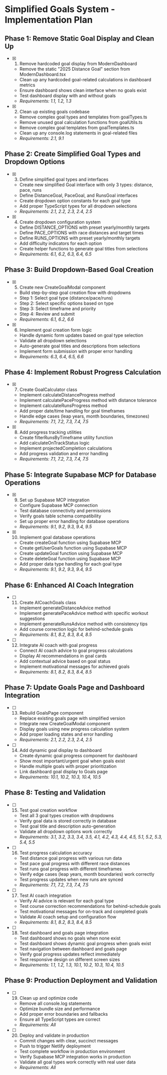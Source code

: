 # Simplified Goals System - Implementation Plan

## Phase 1: Remove Static Goal Display and Clean Up

- [x] 1. Remove hardcoded goal display from ModernDashboard
  - Remove the static "2025 Distance Goal" section from ModernDashboard.tsx
  - Clean up any hardcoded goal-related calculations in dashboard metrics
  - Ensure dashboard shows clean interface when no goals exist
  - Test dashboard display with and without goals
  - _Requirements: 1.1, 1.2, 1.3_

- [x] 2. Clean up existing goals codebase
  - Remove complex goal types and templates from goalTypes.ts
  - Remove unused goal calculation functions from goalUtils.ts
  - Remove complex goal templates from goalTemplates.ts
  - Clean up any console.log statements in goal-related files
  - _Requirements: 2.1, 9.1_

## Phase 2: Create Simplified Goal Types and Dropdown Options

- [x] 3. Define simplified goal types and interfaces
  - Create new simplified Goal interface with only 3 types: distance, pace, runs
  - Define DistanceGoal, PaceGoal, and RunsGoal interfaces
  - Create dropdown option constants for each goal type
  - Add proper TypeScript types for all dropdown selections
  - _Requirements: 2.1, 2.2, 2.3, 2.4, 2.5_

- [x] 4. Create dropdown configuration system
  - Define DISTANCE_OPTIONS with preset yearly/monthly targets
  - Define PACE_OPTIONS with race distances and target times
  - Define RUNS_OPTIONS with preset yearly/monthly targets
  - Add difficulty indicators for each option
  - Create helper functions to generate goal titles from selections
  - _Requirements: 6.1, 6.2, 6.3, 6.4, 6.5_

## Phase 3: Build Dropdown-Based Goal Creation

- [x] 5. Create new CreateGoalModal component
  - Build step-by-step goal creation flow with dropdowns
  - Step 1: Select goal type (distance/pace/runs)
  - Step 2: Select specific options based on type
  - Step 3: Select timeframe and priority
  - Step 4: Review and submit
  - _Requirements: 6.1, 6.2, 6.6_

- [x] 6. Implement goal creation form logic
  - Handle dynamic form updates based on goal type selection
  - Validate all dropdown selections
  - Auto-generate goal titles and descriptions from selections
  - Implement form submission with proper error handling
  - _Requirements: 6.3, 6.4, 6.5, 6.6_

## Phase 4: Implement Robust Progress Calculation

- [x] 7. Create GoalCalculator class
  - Implement calculateDistanceProgress method
  - Implement calculatePaceProgress method with distance tolerance
  - Implement calculateRunsProgress method
  - Add proper date/time handling for goal timeframes
  - Handle edge cases (leap years, month boundaries, timezones)
  - _Requirements: 7.1, 7.2, 7.3, 7.4, 7.5_

- [x] 8. Add progress tracking utilities
  - Create filterRunsByTimeframe utility function
  - Add calculateOnTrackStatus logic
  - Implement projectedCompletion calculations
  - Add progress validation and error handling
  - _Requirements: 7.1, 7.2, 7.3, 7.4, 7.5_

## Phase 5: Integrate Supabase MCP for Database Operations

- [x] 9. Set up Supabase MCP integration
  - Configure Supabase MCP connection
  - Test database connectivity and permissions
  - Verify goals table schema compatibility
  - Set up proper error handling for database operations
  - _Requirements: 9.1, 9.2, 9.3, 9.4, 9.5_

- [x] 10. Implement goal database operations
  - Create createGoal function using Supabase MCP
  - Create getUserGoals function using Supabase MCP
  - Create updateGoal function using Supabase MCP
  - Create deleteGoal function using Supabase MCP
  - Add proper data type handling for each goal type
  - _Requirements: 9.1, 9.2, 9.3, 9.4, 9.5_

## Phase 6: Enhanced AI Coach Integration

- [ ] 11. Create AICoachGoals class
  - Implement generateDistanceAdvice method
  - Implement generatePaceAdvice method with specific workout suggestions
  - Implement generateRunsAdvice method with consistency tips
  - Add course correction logic for behind-schedule goals
  - _Requirements: 8.1, 8.2, 8.3, 8.4, 8.5_

- [ ] 12. Integrate AI coach with goal progress
  - Connect AI coach advice to goal progress calculations
  - Display AI recommendations in goal cards
  - Add contextual advice based on goal status
  - Implement motivational messages for achieved goals
  - _Requirements: 8.1, 8.2, 8.3, 8.4, 8.5_

## Phase 7: Update Goals Page and Dashboard Integration

- [ ] 13. Rebuild GoalsPage component
  - Replace existing goals page with simplified version
  - Integrate new CreateGoalModal component
  - Display goals using new progress calculation system
  - Add proper loading states and error handling
  - _Requirements: 2.1, 2.2, 2.3, 2.4, 2.5_

- [ ] 14. Add dynamic goal display to dashboard
  - Create dynamic goal progress component for dashboard
  - Show most important/urgent goal when goals exist
  - Handle multiple goals with proper prioritization
  - Link dashboard goal display to Goals page
  - _Requirements: 10.1, 10.2, 10.3, 10.4, 10.5_

## Phase 8: Testing and Validation

- [ ] 15. Test goal creation workflow
  - Test all 3 goal types creation with dropdowns
  - Verify goal data is stored correctly in database
  - Test goal title and description auto-generation
  - Validate all dropdown options work correctly
  - _Requirements: 3.1, 3.2, 3.3, 3.4, 3.5, 4.1, 4.2, 4.3, 4.4, 4.5, 5.1, 5.2, 5.3, 5.4, 5.5_

- [ ] 16. Test progress calculation accuracy
  - Test distance goal progress with various run data
  - Test pace goal progress with different race distances
  - Test runs goal progress with different timeframes
  - Verify edge cases (leap years, month boundaries) work correctly
  - Test progress updates when new runs are synced
  - _Requirements: 7.1, 7.2, 7.3, 7.4, 7.5_

- [ ] 17. Test AI coach integration
  - Verify AI advice is relevant for each goal type
  - Test course correction recommendations for behind-schedule goals
  - Test motivational messages for on-track and completed goals
  - Validate AI coach setup and configuration flow
  - _Requirements: 8.1, 8.2, 8.3, 8.4, 8.5_

- [ ] 18. Test dashboard and goals page integration
  - Test dashboard shows no goals when none exist
  - Test dashboard shows dynamic goal progress when goals exist
  - Test navigation between dashboard and goals page
  - Verify goal progress updates reflect immediately
  - Test responsive design on different screen sizes
  - _Requirements: 1.1, 1.2, 1.3, 10.1, 10.2, 10.3, 10.4, 10.5_

## Phase 9: Production Deployment and Validation

- [ ] 19. Clean up and optimize code
  - Remove all console.log statements
  - Optimize bundle size and performance
  - Add proper error boundaries and fallbacks
  - Ensure all TypeScript types are correct
  - _Requirements: All_

- [ ] 20. Deploy and validate in production
  - Commit changes with clear, succinct messages
  - Push to trigger Netlify deployment
  - Test complete workflow in production environment
  - Verify Supabase MCP integration works in production
  - Validate all goal types work correctly with real user data
  - _Requirements: All_